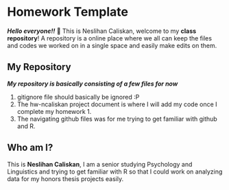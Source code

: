 # Homework Template

***Hello everyone!!*** :hear_no_evil:
This is Neslihan Caliskan, welcome to my **class repository**! A repository is a online place where we all can keep the files and codes we worked on in a single space and easily make edits on them. 

## My Repository
***My repository is basically consisting of a few files for now***
1. gitignore file should basically  be ignored :P
2. The hw-ncaliskan project document is where I will add my code once I complete my homework 1.
3. The navigating github files was for me trying to get familiar with github and R. 

## Who am I?
This is **Neslihan Caliskan**, I am a senior studying Psychology and Linguistics and trying to get familiar with R so that I could work on analyzing data for my honors thesis projects easily. 
